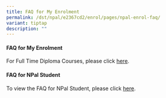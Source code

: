 ```yaml
---
title: FAQ for My Enrolment
permalink: /dst/npal/e2367cd2/enrol/pages/npal-enrol-faq/
variant: tiptap
description: ""
---
```

<h4>​FAQ for My Enrolment​</h4>
<p>For Full Time Diploma Courses, please click <a href="https://www.np.edu.sg/admissions-enrolment/enrolment/faqs" rel="noopener noreferrer nofollow" target="_blank">here</a>.​</p>
<h4>​FAQ for NPal Student​</h4>
<p>To view the FAQ for NPal Student, please click <a href="/dst/npal/s2bc5755/student/pages/npal-student-helpfaq" rel="noopener noreferrer nofollow" target="_blank">here</a>​​.​</p>